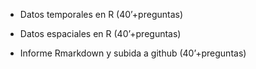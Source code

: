 - Datos temporales en R (40’+preguntas)

- Datos espaciales en R (40’+preguntas)

- Informe Rmarkdown y subida a github (40’+preguntas)
